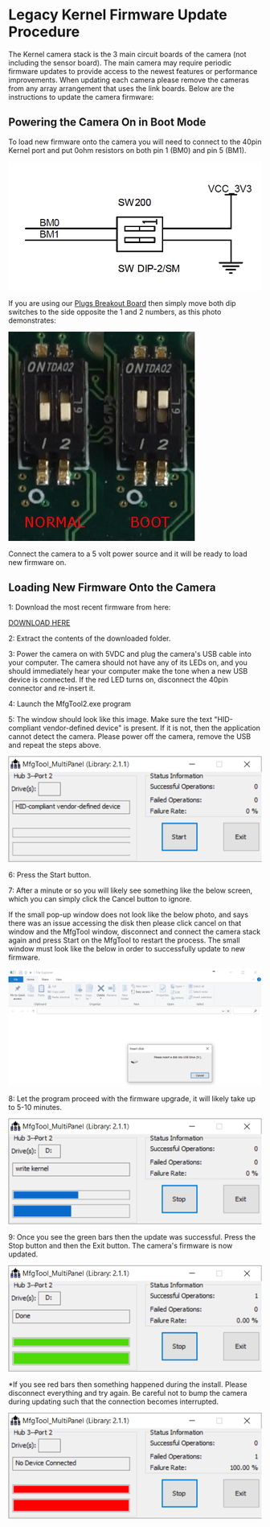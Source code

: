 # Legacy Kernel Firmware Update Procedure

The Kernel camera stack is the 3 main circuit boards of the camera \(not including the sensor board\). The main camera may require periodic firmware updates to provide access to the newest features or performance improvements. When updating each camera please remove the cameras from any array arrangement that uses the link boards. Below are the instructions to update the camera firmware:

## Powering the Camera On in Boot Mode

To load new firmware onto the camera you will need to connect to the 40pin Kernel port and put 0ohm resistors on both pin 1 \(BM0\) and pin 5 \(BM1\).

![](../../../.gitbook/assets/dip.PNG)

If you are using our [Plugs Breakout Board](https://www.mapir.camera/collections/kernel-accessories/products/kernel-plugs-breakout-board-kernel-40pin-port) then simply move both dip switches to the side opposite the 1 and 2 numbers, as this photo demonstrates:

![](../../../.gitbook/assets/dip_comp.jpg)

Connect the camera to a 5 volt power source and it will be ready to load new firmware on.

## Loading New Firmware Onto the Camera

1: Download the most recent firmware from here:

[DOWNLOAD HERE](https://mapir-camera.gitbook.io/kernel-development-guide/interfacing-with-kernel/software-interface/updating-kernel-stack-firmware/kernel-firmware)

2: Extract the contents of the downloaded folder.

3: Power the camera on with 5VDC and plug the camera's USB cable into your computer. The camera should not have any of its LEDs on, and you should immediately hear your computer make the tone when a new USB device is connected. If the red LED turns on, disconnect the 40pin connector and re-insert it.

4: Launch the MfgTool2.exe program

5: The window should look like this image. Make sure the text "HID-compliant vendor-defined device" is present. If it is not, then the application cannot detect the camera. Please power off the camera, remove the USB and repeat the steps above.

![](../../../.gitbook/assets/mfg.PNG)

6: Press the Start button.

7: After a minute or so you will likely see something like the below screen, which you can simply click the Cancel button to ignore.

If the small pop-up window does not look like the below photo, and says there was an issue accessing the disk then please click cancel on that window and the MfgTool window, disconnect and connect the camera stack again and press Start on the MfgTool to restart the process. The small window must look like the below in order to successfully update to new firmware.

![](../../../.gitbook/assets/mfg2.PNG)

8: Let the program proceed with the firmware upgrade, it will likely take up to 5-10 minutes.

![](../../../.gitbook/assets/mfg3.PNG)

9: Once you see the green bars then the update was successful. Press the Stop button and then the Exit button. The camera's firmware is now updated.

![](../../../.gitbook/assets/mfg4.PNG)

\*If you see red bars then something happened during the install. Please disconnect everything and try again. Be careful not to bump the camera during updating such that the connection becomes interrupted.

![](../../../.gitbook/assets/mfg5.PNG)

